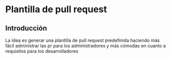 # Plantilla de pull request

## Introducción

La idea es generar una plantilla de pull request predefinida haciendo más fácil administrar las pr para los administradores y más cómodas en cuanto a requisitos para los desarrolladores
